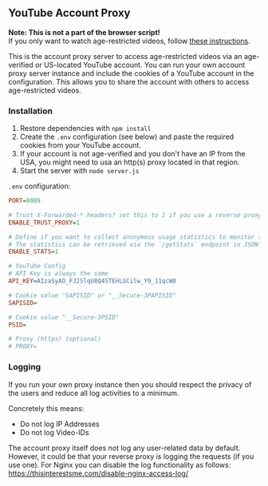 ## YouTube Account Proxy

<b>Note: This is not a part of the browser script!</b>
<br>If you only want to watch age-restricted videos, follow <a href="https://github.com/zerodytrash/Simple-YouTube-Age-Restriction-Bypass#installation">these instructions</a>.

This is the account proxy server to access age-restricted videos via an age-verified or US-located YouTube account. You can run your own account proxy server instance and include the cookies of a YouTube account in the configuration. This allows you to share the account with others to access age-restricted videos.

### Installation
1. Restore dependencies with `npm install`
2. Create the `.env` configuration (see below) and paste the required cookies from your YouTube account.
3. If your account is not age-verified and you don't have an IP from the USA, you might need to usa an http(s) proxy located in that region.
4. Start the server with `node server.js`

``.env`` configuration:

````ini
PORT=8089

# Trust X-Forwarded-* headers? set this to 1 if you use a reverse proxy like Nginx with a corresponding configuration.
ENABLE_TRUST_PROXY=1

# Define if you want to collect anonymous usage statistics to monitor the server load
# The statistics can be retrieved via the `/getStats` endpoint in JSON format
ENABLE_STATS=1

# YouTube Config
# API Key is always the same
API_KEY=AIzaSyAO_FJ2SlqU8Q4STEHLGCilw_Y9_11qcW8

# Cookie value "SAPISID" or "__Secure-3PAPISID"
SAPISID=

# Cookie value "__Secure-3PSID"
PSID=

# Proxy (https) (optional)
# PROXY=
````

### Logging

If you run your own proxy instance then you should respect the privacy of the users and reduce all log activities to a minimum.

Concretely this means:
- Do not log IP Addresses
- Do not log Video-IDs

The account proxy itself does not log any user-related data by default. However, it could be that your reverse proxy is logging the requests (if you use one).
For Nginx you can disable the log functionality as follows: https://thisinterestsme.com/disable-nginx-access-log/
